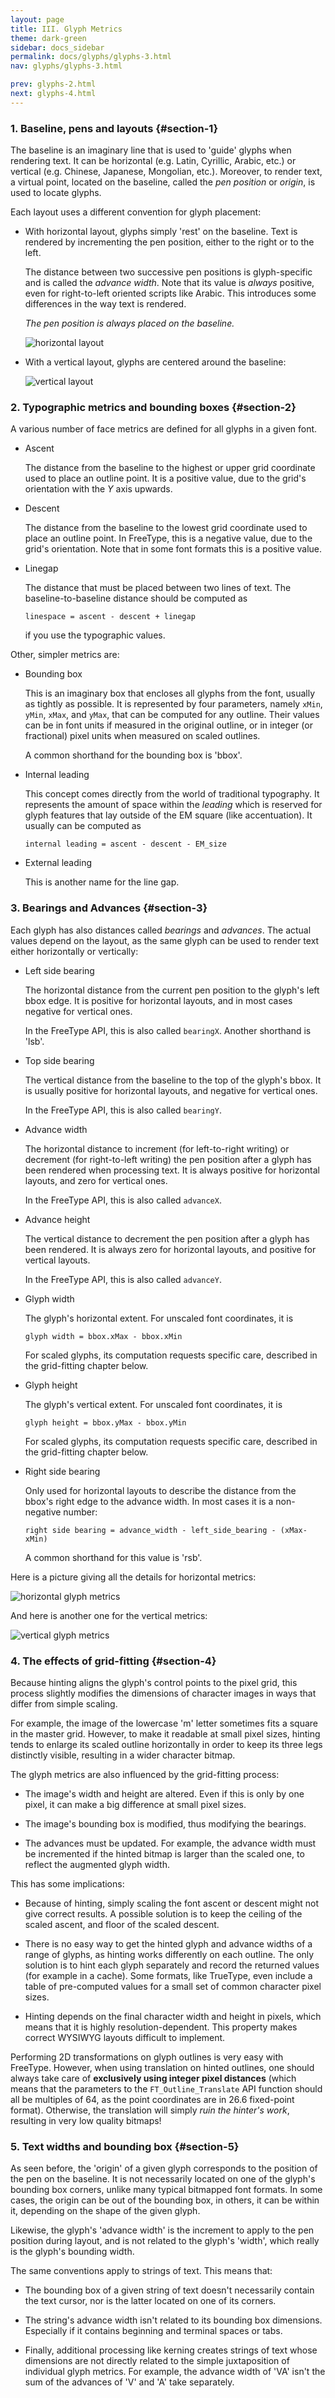```yaml
---
layout: page
title: III. Glyph Metrics
theme: dark-green
sidebar: docs_sidebar
permalink: docs/glyphs/glyphs-3.html
nav: glyphs/glyphs-3.html

prev: glyphs-2.html
next: glyphs-4.html
---
```


### 1\. Baseline, pens and layouts {#section-1}

The baseline is an imaginary line that is used to 'guide' glyphs when rendering
text.  It can be horizontal (e.g. Latin, Cyrillic, Arabic, etc.) or vertical
(e.g. Chinese, Japanese, Mongolian, etc.).  Moreover, to render text, a virtual
point, located on the baseline, called the _pen position_ or _origin_, is used
to locate glyphs.

Each layout uses a different convention for glyph placement:

* With horizontal layout, glyphs simply 'rest' on the baseline.  Text is
  rendered by incrementing the pen position, either to the right or to the
  left.

  The distance between two successive pen positions is glyph-specific and is
  called the _advance width_.  Note that its value is _always_ positive, even
  for right-to-left oriented scripts like Arabic.  This introduces some
    differences in the way text is rendered.

  _The pen position is always placed on the baseline._

  ![horizontal layout](assets/layout.png)

* With a vertical layout, glyphs are centered around the baseline:

  ![vertical layout](assets/layout2.png)

### 2\. Typographic metrics and bounding boxes {#section-2}

A various number of face metrics are defined for all glyphs in a given font.

* Ascent

  The distance from the baseline to the highest or upper grid coordinate used
  to place an outline point.  It is a positive value, due to the grid's
  orientation with the _Y_ axis upwards.

* Descent

  The distance from the baseline to the lowest grid coordinate used to place an
  outline point.  In FreeType, this is a negative value, due to the grid's
  orientation.  Note that in some font formats this is a positive value.

* Linegap

  The distance that must be placed between two lines of text.  The
  baseline-to-baseline distance should be computed as

  `linespace = ascent - descent + linegap`

  if you use the typographic values.

Other, simpler metrics are:

* Bounding box

  This is an imaginary box that encloses all glyphs from the font, usually as
  tightly as possible.  It is represented by four parameters, namely `xMin`,
  `yMin`, `xMax`, and `yMax`, that can be computed for any outline.  Their
  values can be in font units if measured in the original outline, or in
  integer (or fractional) pixel units when measured on scaled outlines.

  A common shorthand for the bounding box is 'bbox'.

* Internal leading

  This concept comes directly from the world of traditional typography.  It
  represents the amount of space within the _leading_ which is reserved for
  glyph features that lay outside of the EM square (like accentuation).  It
  usually can be computed as

  `internal leading = ascent - descent - EM_size`

* External leading

  This is another name for the line gap.

### 3\. Bearings and Advances {#section-3}

Each glyph has also distances called _bearings_ and _advances_.  The actual
values depend on the layout, as the same glyph can be used to render text
either horizontally or vertically:

* Left side bearing

  The horizontal distance from the current pen position to the glyph's left
  bbox edge.  It is positive for horizontal layouts, and in most cases negative
  for vertical ones.

  In the FreeType API, this is also called `bearingX`.  Another shorthand is
  'lsb'.

* Top side bearing

  The vertical distance from the baseline to the top of the glyph's bbox.  It
  is usually positive for horizontal layouts, and negative for vertical ones.

  In the FreeType API, this is also called `bearingY`.

* Advance width

  The horizontal distance to increment (for left-to-right writing) or decrement
  (for right-to-left writing) the pen position after a glyph has been rendered
  when processing text.  It is always positive for horizontal layouts, and zero
  for vertical ones.

  In the FreeType API, this is also called `advanceX`.

* Advance height

  The vertical distance to decrement the pen position after a glyph has been
  rendered.  It is always zero for horizontal layouts, and positive for
  vertical layouts.

  In the FreeType API, this is also called `advanceY`.

* Glyph width

  The glyph's horizontal extent.  For unscaled font coordinates, it is

  `glyph width = bbox.xMax - bbox.xMin`

  For scaled glyphs, its computation requests specific care, described in the
  grid-fitting chapter below.

* Glyph height

  The glyph's vertical extent. For unscaled font coordinates, it is

  `glyph height = bbox.yMax - bbox.yMin`

  For scaled glyphs, its computation requests specific care, described in the
  grid-fitting chapter below.

* Right side bearing

  Only used for horizontal layouts to describe the distance from the bbox's
  right edge to the advance width.  In most cases it is a non-negative number:

  `right side bearing = advance_width - left_side_bearing - (xMax-xMin)`

  A common shorthand for this value is 'rsb'.

Here is a picture giving all the details for horizontal metrics:

![horizontal glyph metrics](assets/metrics.png)

And here is another one for the vertical metrics:

![vertical glyph metrics](assets/metrics2.png)

### 4\. The effects of grid-fitting {#section-4}

Because hinting aligns the glyph's control points to the pixel grid, this
process slightly modifies the dimensions of character images in ways that
differ from simple scaling.

For example, the image of the lowercase 'm' letter sometimes fits a square in
the master grid.  However, to make it readable at small pixel sizes, hinting
tends to enlarge its scaled outline horizontally in order to keep its three
legs distinctly visible, resulting in a wider character bitmap.

The glyph metrics are also influenced by the grid-fitting process:

* The image's width and height are altered.  Even if this is only by one pixel,
  it can make a big difference at small pixel sizes.

* The image's bounding box is modified, thus modifying the bearings.

* The advances must be updated.  For example, the advance width must be
  incremented if the hinted bitmap is larger than the scaled one, to reflect
  the augmented glyph width.

This has some implications:

* Because of hinting, simply scaling the font ascent or descent might not give
  correct results.  A possible solution is to keep the ceiling of the scaled
  ascent, and floor of the scaled descent.

* There is no easy way to get the hinted glyph and advance widths of a range of
  glyphs, as hinting works differently on each outline.  The only solution is
  to hint each glyph separately and record the returned values (for example in
  a cache).  Some formats, like TrueType, even include a table of pre-computed
  values for a small set of common character pixel sizes.

* Hinting depends on the final character width and height in pixels, which
  means that it is highly resolution-dependent.  This property makes correct
  WYSIWYG layouts difficult to implement.

Performing 2D transformations on glyph outlines is very easy with FreeType.
However, when using translation on hinted outlines, one should always take care
of **exclusively using integer pixel distances** (which means that the
parameters to the `FT_Outline_Translate` API function should all be multiples
of 64, as the point coordinates are in 26.6 fixed-point format).  Otherwise,
the translation will simply _ruin the hinter's work_, resulting in very low
quality bitmaps!

### 5\. Text widths and bounding box {#section-5}

As seen before, the  'origin' of a given glyph corresponds to the position of
the pen on the baseline.  It is not necessarily located on one of the glyph's
bounding box corners, unlike many typical bitmapped font formats.  In some
cases, the origin can be out of the bounding box, in others, it can be within
it, depending on the shape of the given glyph.

Likewise, the glyph's 'advance width' is the increment to apply to the pen
position during layout, and is not related to the glyph's 'width', which really
is the glyph's bounding width.

The same conventions apply to strings of text.  This means that:

* The bounding box of a given string of text doesn't necessarily contain the
  text cursor, nor is the latter located on one of its corners.

* The string's advance width isn't related to its bounding box dimensions.
  Especially if it contains beginning and terminal spaces or tabs.

* Finally, additional processing like kerning creates strings of text whose
  dimensions are not directly related to the simple juxtaposition of individual
  glyph metrics.  For example, the advance width of  'VA' isn't the sum of the
  advances of 'V' and 'A' take separately.
